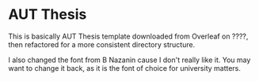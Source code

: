 # AUT Thesis

This is basically AUT Thesis template downloaded from Overleaf on ????,
then refactored for a more consistent directory structure.

I also changed the font from B Nazanin cause I don't really like it.
You may want to change it back, as it is the font of choice for
university matters.
